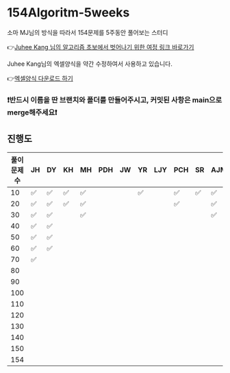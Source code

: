 # 154Algoritm-5weeks

소마 MJ님의 방식을 따라서 154문제를 5주동안 풀어보는 스터디

👉[Juhee Kang 님의 알고리즘 초보에서 벗어나기 위한 여정 링크 바로가기](https://claudiajkang.medium.com/%EC%95%8C%EA%B3%A0%EB%A6%AC%EC%A6%98-%EC%B4%88%EB%B3%B4%EC%97%90%EC%84%9C-%EB%B2%97%EC%96%B4%EB%82%98%EA%B8%B0-%EC%9C%84%ED%95%9C-%EC%97%AC%EC%A0%95-1ffb6bdfec6b)

Juhee Kang님의 엑셀양식을 약간 수정하여서 사용하고 있습니다.

👉[엑셀양식 다운로드 하기](https://docs.google.com/spreadsheets/d/1QXTwCkL-f9BbYO15qe2NCnqzQ03vuOh2ZA_nmWpZCCo/edit?usp=sharing)

### ❗️반드시 이름을 딴 브랜치와 폴더를 만들어주시고, 커밋된 사항은 main으로 merge해주세요❗️

## 진행도

| 풀이문제 수 | JH  | DY  | KH  | MH  | PDH | JW  | YR  | LJY | PCH | SR  | AJM | MS  | SY |     HY  |
| ----------- | --- | --- | --- | --- | --- | --- | --- | --- | --- | --- | --- | --- | --- |   --- | 
| 10          | ✅  | ✅  | ✅  | ✅  |     |     | ✅  |     | ✅  | ✅  | ✅  |     | ✅ | ✅|
| 20          | ✅  | ✅  | ✅  | ✅  |     |     |     |     | ✅  |     | ✅  |     | ✅  | ✅|
| 30          | ✅  | ✅  |     | ✅  |     |     |     |     |     |     |  ✅  |     | ✅  | ✅|
| 40          | ✅  | ✅  |     |     |     |     |     |     |     |     |     |     | ✅  |    |
| 50          | ✅  | ✅  |     |     |     |     |     |     |     |     |     |     | ✅  |       |
| 60          | ✅  | ✅  |     |     |     |     |     |     |     |     |     |     |     |        |
| 70          | ✅  |     |     |     |     |     |     |     |     |     |     |     |     |        |
| 80          |     |     |     |     |     |     |     |     |     |     |     |     |     |        |
| 90          |     |     |     |     |     |     |     |     |     |     |     |     |     |        |
| 100         |     |     |     |     |     |     |     |     |     |     |     |     |     |        |
| 110         |     |     |     |     |     |     |     |     |     |     |     |     |     |        |
| 120         |     |     |     |     |     |     |     |     |     |     |     |     |     |        |
| 130         |     |     |     |     |     |     |     |     |     |     |     |     |     |        |
| 140         |     |     |     |     |     |     |     |     |     |     |     |     |     |        |
| 150         |     |     |     |     |     |     |     |     |     |     |     |     |     |        |
| 154         |     |     |     |     |     |     |     |     |     |     |     |     |              | 

